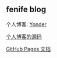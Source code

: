 ## fenife blog

个人博客: [Yonder](http://218.78.54.114:5000)

[个人博客的源码](https://github.com/fenife/yonder)

[GitHub Pages 文档](https://docs.github.com/zh/pages)


